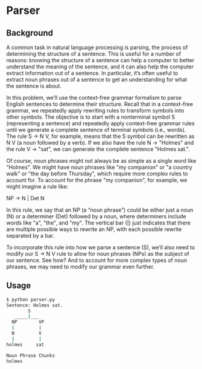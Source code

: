 # Parser

## Background

A common task in natural language processing is parsing, the process of determining the structure of a
sentence. This is useful for a number of reasons: knowing the structure of a sentence can help a computer
to better understand the meaning of the sentence, and it can also help the computer extract information out of
a sentence. In particular, it’s often useful to extract noun phrases out of a sentence to get an understanding
for what the sentence is about.

In this problem, we’ll use the context-free grammar formalism to parse English sentences to determine their
structure. Recall that in a context-free grammar, we repeatedly apply rewriting rules to transform symbols
into other symbols. The objective is to start with a nonterminal symbol S (representing a sentence) and repeatedly
apply context-free grammar rules until we generate a complete sentence of terminal symbols (i.e., words). The rule S -> N V,
for example, means that the S symbol can be rewritten as N V (a noun followed by a verb). If we also have the rule
N -> "Holmes" and the rule V -> "sat", we can generate the complete sentence "Holmes sat.".

Of course, noun phrases might not always be as simple as a single word like "Holmes". We might have noun phrases
like "my companion" or "a country walk" or "the day before Thursday", which require more complex rules to account for.
To account for the phrase "my companion", for example, we might imagine a rule like:

NP -> N | Det N

In this rule, we say that an NP (a “noun phrase”) could be either just a noun (N) or a determiner (Det)
followed by a noun, where determiners include words like "a", "the", and "my". The vertical bar (|) just
indicates that there are multiple possible ways to rewrite an NP, with each possible rewrite separated by a bar.

To incorporate this rule into how we parse a sentence (S), we’ll also need to modify our S -> N V rule to allow
for noun phrases (NPs) as the subject of our sentence. See how? And to account for more complex types of noun phrases,
we may need to modify our grammar even further.

## Usage

```bash
$ python parser.py
Sentence: Holmes sat.
        S
   _____|___
  NP        VP
  |         |
  N         V
  |         |
holmes     sat

Noun Phrase Chunks
holmes
```
